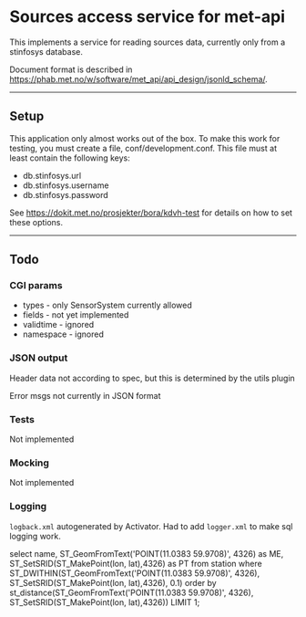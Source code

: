 # Sources access service for met-api

This implements a service for reading sources data, currently only
from a stinfosys database.

Document format is described in <https://phab.met.no/w/software/met_api/api_design/jsonld_schema/>.

------------

## Setup

This application only almost works out of the box. To make this work
for testing, you must create a file, conf/development.conf. This file
must at least contain the following keys:

  * db.stinfosys.url
  * db.stinfosys.username
  * db.stinfosys.password

See https://dokit.met.no/prosjekter/bora/kdvh-test for details on how
to set these options.

--------------

## Todo

### CGI params

- types - only SensorSystem currently allowed
- fields - not yet implemented
- validtime - ignored
- namespace - ignored

### JSON output

Header data not according to spec, but this is determined by the utils plugin

Error msgs not currently in JSON format

### Tests

Not implemented

### Mocking

Not implemented

### Logging

`logback.xml` autogenerated by Activator. Had to add `logger.xml` to make sql logging work.


select name, ST_GeomFromText('POINT(11.0383 59.9708)', 4326) as ME, ST_SetSRID(ST_MakePoint(lon, lat),4326) as PT from station where ST_DWITHIN(ST_GeomFromText('POINT(11.0383 59.9708)', 4326), ST_SetSRID(ST_MakePoint(lon, lat),4326), 0.1) order by st_distance(ST_GeomFromText('POINT(11.0383 59.9708)', 4326), ST_SetSRID(ST_MakePoint(lon, lat),4326)) LIMIT 1;